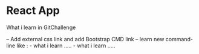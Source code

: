 # React App

What i learn in GitChallenge

– Add external css link and add Bootstrap CMD link
– learn new command-line like : - what i learn ..... - what i learn .....
